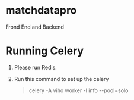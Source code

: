 # matchdatapro

Frond End and Backend

# Running Celery

1. Please run Redis.
2. Run this command to set up the celery

   > celery -A viho worker -l info --pool=solo

